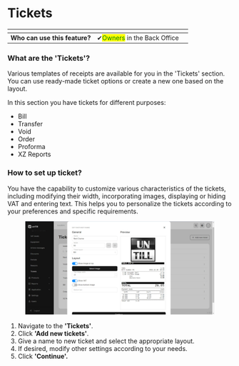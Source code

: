 # Tickets

<table data-card-size="large" data-view="cards" data-full-width="true"><thead><tr><th></th><th></th><th></th></tr></thead><tbody><tr><td><strong>Who can use this feature?</strong> </td><td> <span data-gb-custom-inline data-tag="emoji" data-code="2714">✔</span><mark style="color:green;">Owners</mark> in the Back Office</td><td></td></tr></tbody></table>

### What are the 'Tickets'?

Various templates of receipts are available for you in the 'Tickets' section. You can use ready-made ticket options or create a new one based on the layout.

In this section you have tickets for different purposes:

* Bill
* Transfer
* Void
* Order
* Proforma
* XZ Reports

### How to set up ticket?

You have the capability to customize various characteristics of the tickets, including modifying their width, incorporating images, displaying or hiding VAT and entering text. This helps you to personalize the tickets according to your preferences and specific requirements.&#x20;

<figure><img src="../../.gitbook/assets/tickets.jpg" alt="" width="563"><figcaption></figcaption></figure>

1. Navigate to the **'Tickets'**.
2. Click **'Add new tickets'**.
3. Give a name to new ticket and select the appropriate layout.
4. If desired, modify other settings according to your needs.
5. Click **'Continue'.**

